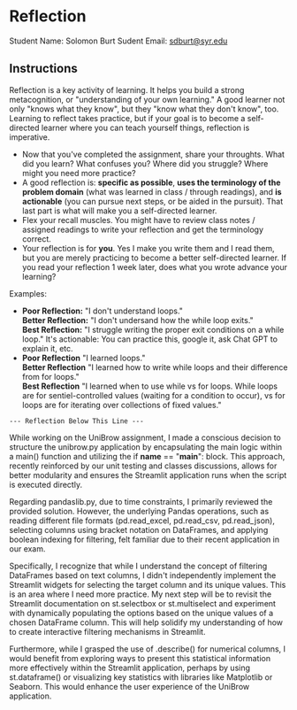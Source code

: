 # Reflection

Student Name:  Solomon Burt
Sudent Email:  sdburt@syr.edu

## Instructions

Reflection is a key activity of learning. It helps you build a strong metacognition, or "understanding of your own learning." A good learner not only "knows what they know", but they "know what they don't know", too. Learning to reflect takes practice, but if your goal is to become a self-directed learner where you can teach yourself things, reflection is imperative.

- Now that you've completed the assignment, share your throughts. What did you learn? What confuses you? Where did you struggle? Where might you need more practice?
- A good reflection is: **specific as possible**,  **uses the terminology of the problem domain** (what was learned in class / through readings), and **is actionable** (you can pursue next steps, or be aided in the pursuit). That last part is what will make you a self-directed learner.
- Flex your recall muscles. You might have to review class notes / assigned readings to write your reflection and get the terminology correct.
- Your reflection is for **you**. Yes I make you write them and I read them, but you are merely practicing to become a better self-directed learner. If you read your reflection 1 week later, does what you wrote advance your learning?

Examples:

- **Poor Reflection:**  "I don't understand loops."   
**Better Reflection:** "I don't undersand how the while loop exits."   
**Best Reflection:** "I struggle writing the proper exit conditions on a while loop." It's actionable: You can practice this, google it, ask Chat GPT to explain it, etc. 
-  **Poor Reflection** "I learned loops."   
**Better Reflection** "I learned how to write while loops and their difference from for loops."   
**Best Reflection** "I learned when to use while vs for loops. While loops are for sentiel-controlled values (waiting for a condition to occur), vs for loops are for iterating over collections of fixed values."

`--- Reflection Below This Line ---`

While working on the UniBrow assignment, I made a conscious decision to structure the unibrow.py application by encapsulating the main logic within a main() function and utilizing the if __name__ == "__main__": block. This approach, recently reinforced by our unit testing and classes discussions, allows for better modularity and ensures the Streamlit application runs when the script is executed directly.

Regarding pandaslib.py, due to time constraints, I primarily reviewed the provided solution. However, the underlying Pandas operations, such as reading different file formats (pd.read_excel, pd.read_csv, pd.read_json), selecting columns using bracket notation on DataFrames, and applying boolean indexing for filtering, felt familiar due to their recent application in our exam.

Specifically, I recognize that while I understand the concept of filtering DataFrames based on text columns, I didn't independently implement the Streamlit widgets for selecting the target column and its unique values. This is an area where I need more practice. My next step will be to revisit the Streamlit documentation on st.selectbox or st.multiselect and experiment with dynamically populating the options based on the unique values of a chosen DataFrame column. This will help solidify my understanding of how to create interactive filtering mechanisms in Streamlit.

Furthermore, while I grasped the use of .describe() for numerical columns, I would benefit from exploring ways to present this statistical information more effectively within the Streamlit application, perhaps by using st.dataframe() or visualizing key statistics with libraries like Matplotlib or Seaborn. This would enhance the user experience of the UniBrow application.